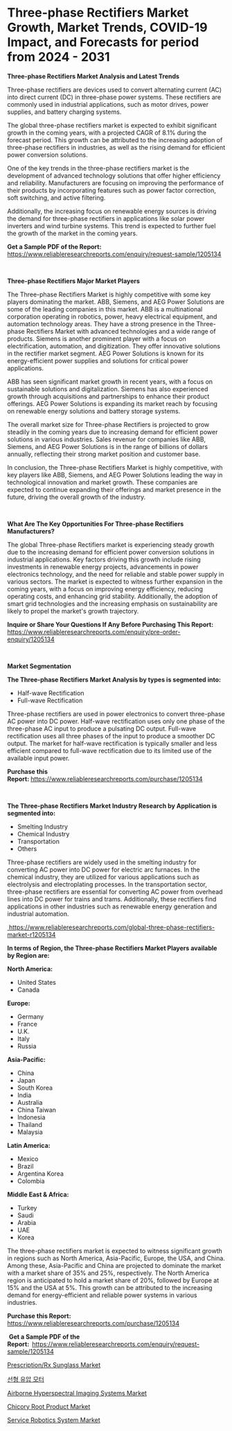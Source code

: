 <p><h1>Three-phase Rectifiers Market Growth, Market Trends, COVID-19 Impact, and Forecasts for period from 2024 - 2031</h1></p><p><strong>Three-phase Rectifiers Market Analysis and Latest Trends</strong></p>
<p><p>Three-phase rectifiers are devices used to convert alternating current (AC) into direct current (DC) in three-phase power systems. These rectifiers are commonly used in industrial applications, such as motor drives, power supplies, and battery charging systems.</p><p>The global three-phase rectifiers market is expected to exhibit significant growth in the coming years, with a projected CAGR of 8.1% during the forecast period. This growth can be attributed to the increasing adoption of three-phase rectifiers in industries, as well as the rising demand for efficient power conversion solutions.</p><p>One of the key trends in the three-phase rectifiers market is the development of advanced technology solutions that offer higher efficiency and reliability. Manufacturers are focusing on improving the performance of their products by incorporating features such as power factor correction, soft switching, and active filtering.</p><p>Additionally, the increasing focus on renewable energy sources is driving the demand for three-phase rectifiers in applications like solar power inverters and wind turbine systems. This trend is expected to further fuel the growth of the market in the coming years.</p></p>
<p><strong>Get a Sample PDF of the Report:&nbsp;</strong> <a href="https://www.reliableresearchreports.com/enquiry/request-sample/1205134">https://www.reliableresearchreports.com/enquiry/request-sample/1205134</a></p>
<p>&nbsp;</p>
<p><strong>Three-phase Rectifiers Major Market Players</strong></p>
<p><p>The Three-phase Rectifiers Market is highly competitive with some key players dominating the market. ABB, Siemens, and AEG Power Solutions are some of the leading companies in this market. ABB is a multinational corporation operating in robotics, power, heavy electrical equipment, and automation technology areas. They have a strong presence in the Three-phase Rectifiers Market with advanced technologies and a wide range of products. Siemens is another prominent player with a focus on electrification, automation, and digitization. They offer innovative solutions in the rectifier market segment. AEG Power Solutions is known for its energy-efficient power supplies and solutions for critical power applications. </p><p>ABB has seen significant market growth in recent years, with a focus on sustainable solutions and digitalization. Siemens has also experienced growth through acquisitions and partnerships to enhance their product offerings. AEG Power Solutions is expanding its market reach by focusing on renewable energy solutions and battery storage systems.</p><p>The overall market size for Three-phase Rectifiers is projected to grow steadily in the coming years due to increasing demand for efficient power solutions in various industries. Sales revenue for companies like ABB, Siemens, and AEG Power Solutions is in the range of billions of dollars annually, reflecting their strong market position and customer base. </p><p>In conclusion, the Three-phase Rectifiers Market is highly competitive, with key players like ABB, Siemens, and AEG Power Solutions leading the way in technological innovation and market growth. These companies are expected to continue expanding their offerings and market presence in the future, driving the overall growth of the industry.</p></p>
<p>&nbsp;</p>
<p><strong>What Are The Key Opportunities For Three-phase Rectifiers Manufacturers?</strong></p>
<p><p>The global Three-phase Rectifiers market is experiencing steady growth due to the increasing demand for efficient power conversion solutions in industrial applications. Key factors driving this growth include rising investments in renewable energy projects, advancements in power electronics technology, and the need for reliable and stable power supply in various sectors. The market is expected to witness further expansion in the coming years, with a focus on improving energy efficiency, reducing operating costs, and enhancing grid stability. Additionally, the adoption of smart grid technologies and the increasing emphasis on sustainability are likely to propel the market's growth trajectory.</p></p>
<p><strong>Inquire or Share Your Questions If Any Before Purchasing This Report:</strong> <a href="https://www.reliableresearchreports.com/enquiry/pre-order-enquiry/1205134">https://www.reliableresearchreports.com/enquiry/pre-order-enquiry/1205134</a></p>
<p>&nbsp;</p>
<p><strong>Market Segmentation</strong></p>
<p><strong>The Three-phase Rectifiers Market Analysis by types is segmented into:</strong></p>
<p><ul><li>Half-wave Rectification</li><li>Full-wave Rectification</li></ul></p>
<p><p>Three-phase rectifiers are used in power electronics to convert three-phase AC power into DC power. Half-wave rectification uses only one phase of the three-phase AC input to produce a pulsating DC output. Full-wave rectification uses all three phases of the input to produce a smoother DC output. The market for half-wave rectification is typically smaller and less efficient compared to full-wave rectification due to its limited use of the available input power.</p></p>
<p><strong>Purchase this Report:&nbsp;</strong><a href="https://www.reliableresearchreports.com/purchase/1205134">https://www.reliableresearchreports.com/purchase/1205134</a></p>
<p>&nbsp;</p>
<p><strong>The Three-phase Rectifiers Market Industry Research by Application is segmented into:</strong></p>
<p><ul><li>Smelting Industry</li><li>Chemical Industry</li><li>Transportation</li><li>Others</li></ul></p>
<p><p>Three-phase rectifiers are widely used in the smelting industry for converting AC power into DC power for electric arc furnaces. In the chemical industry, they are utilized for various applications such as electrolysis and electroplating processes. In the transportation sector, three-phase rectifiers are essential for converting AC power from overhead lines into DC power for trains and trams. Additionally, these rectifiers find applications in other industries such as renewable energy generation and industrial automation.</p></p>
<p><a href="https://www.reliableresearchreports.com/global-three-phase-rectifiers-market-r1205134">&nbsp;https://www.reliableresearchreports.com/global-three-phase-rectifiers-market-r1205134</a></p>
<p><strong>In terms of Region, the Three-phase Rectifiers Market Players available by Region are:</strong></p>
<p>
    <p> <strong> North America: </strong>
        <ul>
            <li>United States</li>
            <li>Canada</li>
        </ul>
        </p> 
    <p> <strong> Europe: </strong>
        <ul>
            <li>Germany</li>
            <li>France</li>
            <li>U.K.</li>
            <li>Italy</li>
            <li>Russia</li>
        </ul>
        </p> 
    <p> <strong> Asia-Pacific: </strong>
        <ul>
            <li>China</li>
            <li>Japan</li>
            <li>South Korea</li>
            <li>India</li>
            <li>Australia</li>
            <li>China Taiwan</li>
            <li>Indonesia</li>
            <li>Thailand</li>
            <li>Malaysia</li>
        </ul>
        </p> 
    <p> <strong> Latin America: </strong>
        <ul>
            <li>Mexico</li>
            <li>Brazil</li>
            <li>Argentina Korea</li>
            <li>Colombia</li>
        </ul>
        </p> 
    <p> <strong> Middle East & Africa: </strong>
        <ul>
            <li>Turkey</li>
            <li>Saudi</li>
            <li>Arabia</li>
            <li>UAE</li>
            <li>Korea</li>
        </ul>
    </p>
    </p>
<p><p>The three-phase rectifiers market is expected to witness significant growth in regions such as North America, Asia-Pacific, Europe, the USA, and China. Among these, Asia-Pacific and China are projected to dominate the market with a market share of 35% and 25%, respectively. The North America region is anticipated to hold a market share of 20%, followed by Europe at 15% and the USA at 5%. This growth can be attributed to the increasing demand for energy-efficient and reliable power systems in various industries.</p></p>
<p><strong>Purchase this Report: </strong><a href="https://www.reliableresearchreports.com/purchase/1205134">https://www.reliableresearchreports.com/purchase/1205134</a></p>
<p>&nbsp;<strong>Get a Sample PDF of the Report:&nbsp;&nbsp;</strong><a href="https://www.reliableresearchreports.com/enquiry/request-sample/1205134">https://www.reliableresearchreports.com/enquiry/request-sample/1205134</a></p>
<p><strong></strong></p>
<p><p><a href="https://www.linkedin.com/pulse/comprehensive-analysis-global-prescriptionrx-sunglass-market-w4cwc?trackingId=%2BVTCaaqqWLsElQgHZtLGBw%3D%3D">Prescription/Rx Sunglass Market</a></p><p><a href="https://github.com/berlianaparadilla48/Market-Research-Report-List-2/blob/main/880824571262.md">선형 유압 모터</a></p><p><a href="https://github.com/evanArnold06/Market-Research-Report-List-1/blob/main/airborne-hyperspectral-imaging-systems-market.md">Airborne Hyperspectral Imaging Systems Market</a></p><p><a href="https://www.linkedin.com/pulse/global-chicory-root-product-market-size-share-analysis-type-c1qwc?trackingId=d0DAP3nIFrQkwZwkqW5XhA%3D%3D">Chicory Root Product Market</a></p><p><a href="https://github.com/mabutironaldo/Market-Research-Report-List-5/blob/main/service-robotics-system-market.md">Service Robotics System Market</a></p></p>